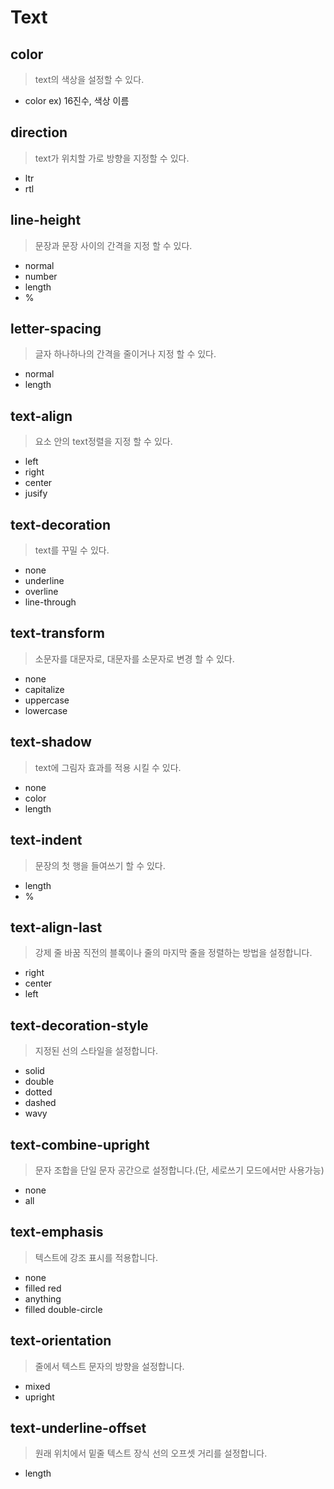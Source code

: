 # Text

## color
> text의 색상을 설정할 수 있다.
* color ex) 16진수, 색상 이름

## direction 
> text가 위치할 가로 방향을 지정할 수 있다.
* ltr
* rtl

## line-height
> 문장과 문장 사이의 간격을 지정 할 수 있다.
* normal
* number
* length
* %

## letter-spacing
> 글자 하나하나의 간격을 줄이거나 지정 할 수 있다.
* normal
* length

## text-align
> 요소 안의 text정렬을 지정 할 수 있다.
* left
* right
* center
* jusify

## text-decoration
> text를 꾸밀 수 있다.
* none
* underline
* overline
* line-through

## text-transform
> 소문자를 대문자로, 대문자를 소문자로 변경 할 수 있다.
* none
* capitalize
* uppercase
* lowercase

## text-shadow
> text에 그림자 효과를 적용 시킬 수 있다.
* none
* color
* length

## text-indent
> 문장의 첫 행을 들여쓰기 할 수 있다.
* length
* %

## text-align-last
> 강제 줄 바꿈 직전의 블록이나 줄의 마지막 줄을 정렬하는 방법을 설정합니다.
* right
* center
* left

## text-decoration-style
> 지정된 선의 스타일을 설정합니다.
* solid
* double
* dotted
* dashed
* wavy

## text-combine-upright
> 문자 조합을 단일 문자 공간으로 설정합니다.(단, 세로쓰기 모드에서만 사용가능)
* none
* all

## text-emphasis
> 텍스트에 강조 표시를 적용합니다.
* none
* filled red
* anything
* filled double-circle

## text-orientation
> 줄에서 텍스트 문자의 방향을 설정합니다.
* mixed
* upright

## text-underline-offset
> 원래 위치에서 밑줄 텍스트 장식 선의 오프셋 거리를 설정합니다.
* length
